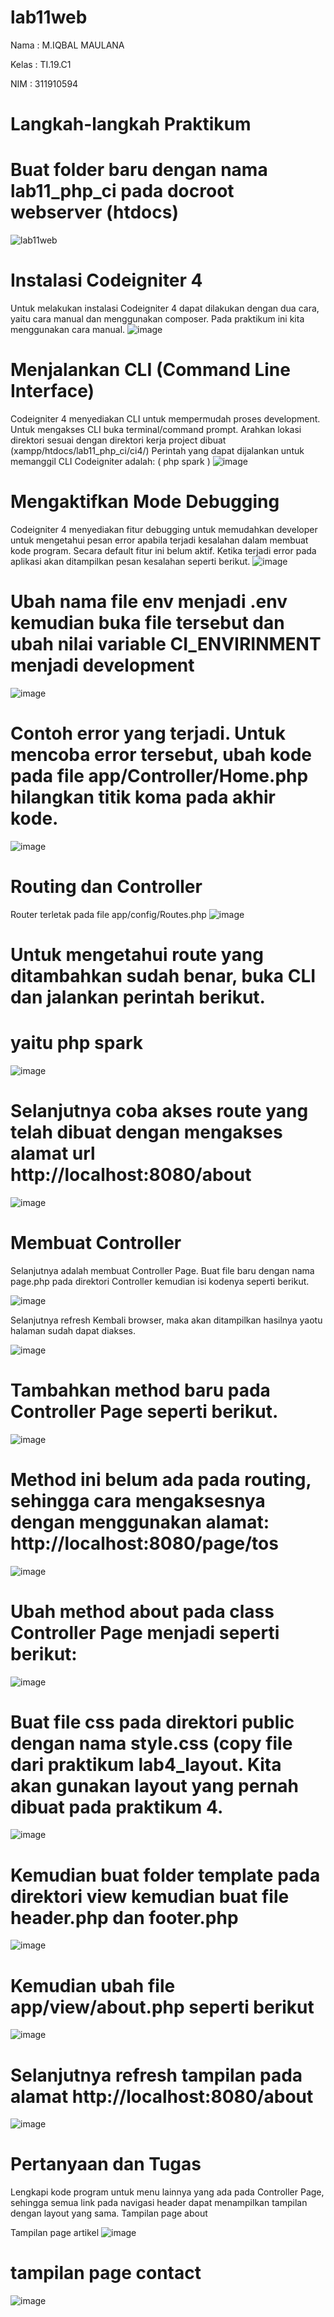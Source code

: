 # lab11web
Nama : M.IQBAL MAULANA

Kelas : TI.19.C1

NIM : 311910594

# Langkah-langkah Praktikum
# Buat folder baru dengan nama lab11_php_ci pada docroot webserver (htdocs)

![lab11web](https://user-images.githubusercontent.com/82009410/122627833-602ee280-d0dc-11eb-9afa-171d4170b75d.PNG)

# Instalasi Codeigniter 4
Untuk melakukan instalasi Codeigniter 4 dapat dilakukan dengan dua cara, yaitu cara manual dan menggunakan composer. Pada praktikum ini kita menggunakan cara manual.
![image](https://user-images.githubusercontent.com/82009410/122629138-0d0d5d80-d0e5-11eb-92a6-b45428a82ea3.png)

# Menjalankan CLI (Command Line Interface)
Codeigniter 4 menyediakan CLI untuk mempermudah proses development. Untuk mengakses CLI buka terminal/command prompt. Arahkan lokasi direktori sesuai dengan direktori kerja project dibuat (xampp/htdocs/lab11_php_ci/ci4/) Perintah yang dapat dijalankan untuk memanggil CLI Codeigniter adalah: ( php spark )
![image](https://user-images.githubusercontent.com/82009410/122629857-37154e80-d0ea-11eb-9e67-22e180cfee22.png)

# Mengaktifkan Mode Debugging
Codeigniter 4 menyediakan fitur debugging untuk memudahkan developer untuk mengetahui pesan error apabila terjadi kesalahan dalam membuat kode program. Secara default fitur ini belum aktif. Ketika terjadi error pada aplikasi akan ditampilkan pesan kesalahan seperti berikut.
![image](https://user-images.githubusercontent.com/82009410/122629951-b73bb400-d0ea-11eb-972e-7faad780ec6b.png)

# Ubah nama file env menjadi .env kemudian buka file tersebut dan ubah nilai variable CI_ENVIRINMENT menjadi development
![image](https://user-images.githubusercontent.com/82009410/122630511-7b0a5280-d0ee-11eb-8b81-fc81aca2e684.png)

# Contoh error yang terjadi. Untuk mencoba error tersebut, ubah kode pada file app/Controller/Home.php hilangkan titik koma pada akhir kode.
![image](https://user-images.githubusercontent.com/82009410/122630891-6b403d80-d0f1-11eb-8dda-5b64693f693b.png)

# Routing dan Controller
Router terletak pada file app/config/Routes.php
![image](https://user-images.githubusercontent.com/82009410/122630773-78a8f800-d0f0-11eb-8b9f-7260c58ec7e0.png)

# Untuk mengetahui route yang ditambahkan sudah benar, buka CLI dan jalankan perintah berikut.
# yaitu php spark
![image](https://user-images.githubusercontent.com/82009410/122631277-e9521380-d0f4-11eb-8236-d726aab30f5b.png)

# Selanjutnya coba akses route yang telah dibuat dengan mengakses alamat url http://localhost:8080/about
![image](https://user-images.githubusercontent.com/82009410/122634828-cd596c80-d10a-11eb-8d89-dd96e718fc7f.png)

# Membuat Controller
Selanjutnya adalah membuat Controller Page. Buat file baru dengan nama page.php pada direktori Controller kemudian isi kodenya seperti berikut.

![image](https://user-images.githubusercontent.com/82009410/122657718-5e265b80-d190-11eb-9dfc-5728b0950091.png)

Selanjutnya refresh Kembali browser, maka akan ditampilkan hasilnya yaotu halaman sudah dapat diakses.

![image](https://user-images.githubusercontent.com/82009410/122657746-8615bf00-d190-11eb-9287-e1a615131fdb.png)

# Tambahkan method baru pada Controller Page seperti berikut.
![image](https://user-images.githubusercontent.com/82009410/122657805-edcc0a00-d190-11eb-9852-1aeec86f9378.png)

# Method ini belum ada pada routing, sehingga cara mengaksesnya dengan menggunakan alamat: http://localhost:8080/page/tos
![image](https://user-images.githubusercontent.com/82009410/122657825-0b00d880-d191-11eb-8bcd-ea42ed96d2a3.png)

# Ubah method about pada class Controller Page menjadi seperti berikut:
![image](https://user-images.githubusercontent.com/82009410/122657857-44394880-d191-11eb-845a-2461b692eb29.png)

# Buat file css pada direktori public dengan nama style.css (copy file dari praktikum lab4_layout. Kita akan gunakan layout yang pernah dibuat pada praktikum 4.
![image](https://user-images.githubusercontent.com/82009410/122657869-5dda9000-d191-11eb-9936-5004e1897f08.png)

# Kemudian buat folder template pada direktori view kemudian buat file header.php dan footer.php
![image](https://user-images.githubusercontent.com/82009410/122657883-79459b00-d191-11eb-9bb3-b9ad009262ce.png)

# Kemudian ubah file app/view/about.php seperti berikut
![image](https://user-images.githubusercontent.com/82009410/122657907-b4e06500-d191-11eb-815e-bb9cb61f7e7f.png)

# Selanjutnya refresh tampilan pada alamat http://localhost:8080/about
![image](https://user-images.githubusercontent.com/82009410/122657926-d9d4d800-d191-11eb-9245-b3f998d926f5.png)

# Pertanyaan dan Tugas
Lengkapi kode program untuk menu lainnya yang ada pada Controller Page, sehingga semua link pada navigasi header dapat menampilkan tampilan dengan layout yang sama.
Tampilan page about

Tampilan page artikel
![image](https://user-images.githubusercontent.com/82009410/122635265-16122500-d10d-11eb-93d5-81016770368e.png)

# tampilan page contact
![image](https://user-images.githubusercontent.com/82009410/122635301-39d56b00-d10d-11eb-8bce-506111e5770f.png)

